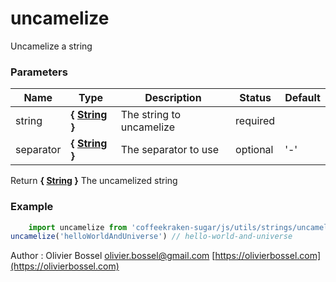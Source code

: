 # uncamelize

Uncamelize a string


### Parameters
Name  |  Type  |  Description  |  Status  |  Default
------------  |  ------------  |  ------------  |  ------------  |  ------------
string  |  **{ [String](https://developer.mozilla.org/fr/docs/Web/JavaScript/Reference/Objets_globaux/String) }**  |  The string to uncamelize  |  required  |
separator  |  **{ [String](https://developer.mozilla.org/fr/docs/Web/JavaScript/Reference/Objets_globaux/String) }**  |  The separator to use  |  optional  |  '-'

Return **{ [String](https://developer.mozilla.org/fr/docs/Web/JavaScript/Reference/Objets_globaux/String) }** The uncamelized string

### Example
```js
	import uncamelize from 'coffeekraken-sugar/js/utils/strings/uncamelize'
uncamelize('helloWorldAndUniverse') // hello-world-and-universe
```
Author : Olivier Bossel [olivier.bossel@gmail.com](mailto:olivier.bossel@gmail.com) [https://olivierbossel.com](https://olivierbossel.com)